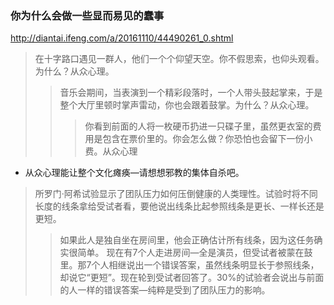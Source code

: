 ### 你为什么会做一些显而易见的蠢事
http://diantai.ifeng.com/a/20161110/44490261_0.shtml
>在十字路口遇见一群人，他们一个个仰望天空。你不假思索，也仰头观看。为什么？从众心理。
>>音乐会期间，当表演到一个精彩段落时，一个人带头鼓起掌来，于是整个大厅里顿时掌声雷动，你也会跟着鼓掌。为什么？从众心理。
>>>你看到前面的人将一枚硬币扔进一只碟子里，虽然更衣室的费用是包含在票价里的。你会怎么做？你恐怕也会留下一份小费。从众心理
- 从众心理能让整个文化瘫痪—请想想邪教的集体自杀吧。
>所罗门·阿希试验显示了团队压力如何压倒健康的人类理性。试验时将不同长度的线条拿给受试者看，要他说出线条比起参照线条是更长、一样长还是更短。
>>如果此人是独自坐在房间里，他会正确估计所有线条，因为这任务确实很简单。
>>现在有7个人走进房间—全是演员，但受试者被蒙在鼓里。那7个人相继说出一个错误答案，虽然线条明显长于参照线条，却说它“更短”。现在轮到受试者回答了。30%的试验者会说出与前面的人一样的错误答案—纯粹是受到了团队压力的影响。